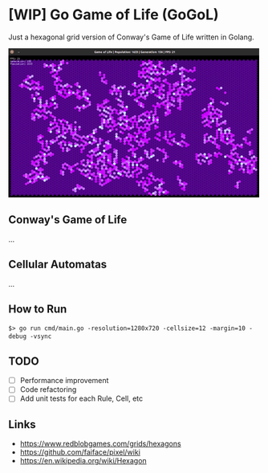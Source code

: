 # [WIP] Go Game of Life (GoGoL)

Just a hexagonal grid version of Conway's Game of Life written in Golang. 

![Animation](/doc/animation.gif)

## Conway's Game of Life

...

## Cellular Automatas

...

## How to Run

```
$> go run cmd/main.go -resolution=1280x720 -cellsize=12 -margin=10 -debug -vsync
```

## TODO

- [ ] Performance improvement
- [ ] Code refactoring
- [ ] Add unit tests for each Rule, Cell, etc

## Links
- https://www.redblobgames.com/grids/hexagons
- https://github.com/faiface/pixel/wiki
- https://en.wikipedia.org/wiki/Hexagon